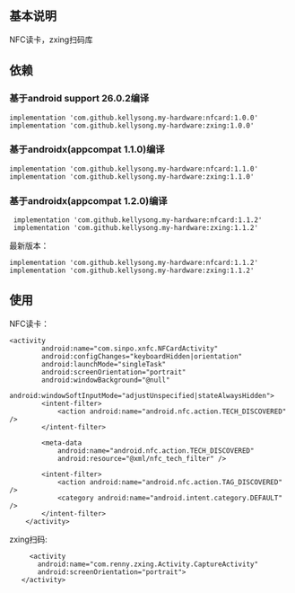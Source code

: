 
## 基本说明

NFC读卡，zxing扫码库

## 依赖

### 基于android support 26.0.2编译

    implementation 'com.github.kellysong.my-hardware:nfcard:1.0.0'
    implementation 'com.github.kellysong.my-hardware:zxing:1.0.0'

### 基于androidx(appcompat 1.1.0)编译

    implementation 'com.github.kellysong.my-hardware:nfcard:1.1.0'
    implementation 'com.github.kellysong.my-hardware:zxing:1.1.0'


### 基于androidx(appcompat 1.2.0)编译

     implementation 'com.github.kellysong.my-hardware:nfcard:1.1.2'
     implementation 'com.github.kellysong.my-hardware:zxing:1.1.2'

最新版本：

    implementation 'com.github.kellysong.my-hardware:nfcard:1.1.2'
    implementation 'com.github.kellysong.my-hardware:zxing:1.1.2'

## 使用
	
NFC读卡：

    <activity
            android:name="com.sinpo.xnfc.NFCardActivity"
            android:configChanges="keyboardHidden|orientation"
            android:launchMode="singleTask"
            android:screenOrientation="portrait"
            android:windowBackground="@null"
            android:windowSoftInputMode="adjustUnspecified|stateAlwaysHidden">
            <intent-filter>
                <action android:name="android.nfc.action.TECH_DISCOVERED" />
            </intent-filter>

            <meta-data
                android:name="android.nfc.action.TECH_DISCOVERED"
                android:resource="@xml/nfc_tech_filter" />

            <intent-filter>
                <action android:name="android.nfc.action.TAG_DISCOVERED" />
                <category android:name="android.intent.category.DEFAULT" />
            </intent-filter>
        </activity>

zxing扫码:

         <activity
           android:name="com.renny.zxing.Activity.CaptureActivity"
           android:screenOrientation="portrait">
       </activity>